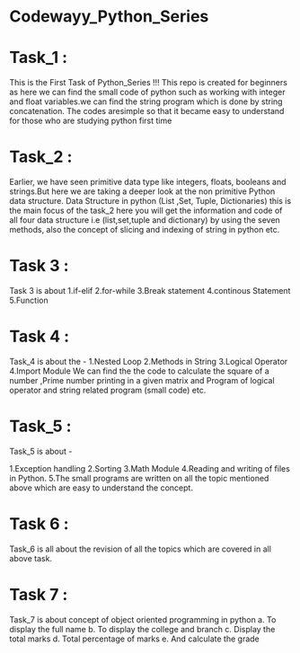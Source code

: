 # Codewayy_Python_Series

# Task_1 :

This is the First Task of Python_Series !!! This repo is created for beginners as here we can find the small code of python such as working with integer and float variables.we can find the string program which is done by string concatenation. The codes aresimple so that it became easy to understand for those who are studying python first time

# Task_2 :

Earlier, we have seen primitive data type like integers, floats, booleans and strings.But here we are taking a deeper look at the non primitive Python data structure. Data Structure in python (List ,Set, Tuple, Dictionaries) this is the main focus of the task_2 here you will get the information and code of all four data structure i.e (list,set,tuple and dictionary) by using the seven methods, also the concept of slicing and indexing of string in python etc.

# Task 3 :

Task 3 is about 1.if-elif 2.for-while 3.Break statement 4.continous Statement 5.Function

# Task 4 :

Task_4 is about the - 1.Nested Loop 2.Methods in String 3.Logical Operator 4.Import Module We can find the the code to calculate the square of a number ,Prime number printing in a given matrix and Program of logical operator and string related program (small code) etc.

# Task_5 :

Task_5 is about -

1.Exception handling
2.Sorting 
3.Math Module 
4.Reading and writing of files in Python. 
5.The small programs are written on all the topic mentioned above which are easy to understand the concept.

# Task 6 :

Task_6 is all about the revision of all the topics which are covered in all above task.

# Task 7 :

Task_7 is about concept of object oriented programming in python
a. To display the full name
b. To display the college and branch
c. Display the total marks
d. Total percentage of marks
e. And calculate the grade

